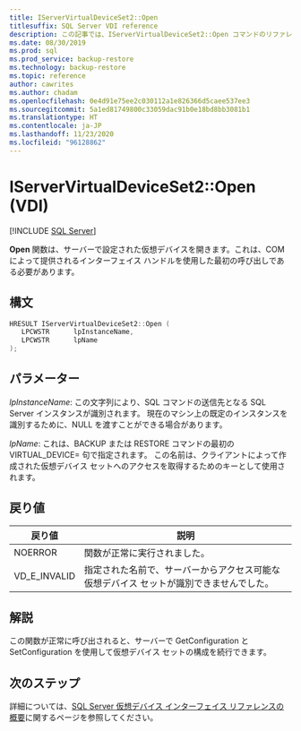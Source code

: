 ```yaml
---
title: IServerVirtualDeviceSet2::Open
titlesuffix: SQL Server VDI reference
description: この記事では、IServerVirtualDeviceSet2::Open コマンドのリファレンスを提供します。
ms.date: 08/30/2019
ms.prod: sql
ms.prod_service: backup-restore
ms.technology: backup-restore
ms.topic: reference
author: cawrites
ms.author: chadam
ms.openlocfilehash: 0e4d91e75ee2c030112a1e826366d5caee537ee3
ms.sourcegitcommit: 5a1ed81749800c33059dac91b0e18bd8bb3081b1
ms.translationtype: HT
ms.contentlocale: ja-JP
ms.lasthandoff: 11/23/2020
ms.locfileid: "96128862"
---
```

# <a name="iservervirtualdeviceset2open-vdi"></a>IServerVirtualDeviceSet2::Open (VDI)

[!INCLUDE [SQL Server](../../../includes/applies-to-version/sqlserver.md)]

**Open** 関数は、サーバーで設定された仮想デバイスを開きます。これは、COM によって提供されるインターフェイス ハンドルを使用した最初の呼び出しである必要があります。

## <a name="syntax"></a>構文

```c
HRESULT IServerVirtualDeviceSet2::Open (
   LPCWSTR      lpInstanceName,
   LPCWSTR      lpName
);
```

## <a name="parameters"></a>パラメーター

*lpInstanceName*: この文字列により、SQL コマンドの送信先となる SQL Server インスタンスが識別されます。 現在のマシン上の既定のインスタンスを識別するために、NULL を渡すことができる場合があります。

*lpName*: これは、BACKUP または RESTORE コマンドの最初の VIRTUAL_DEVICE= 句で指定されます。 この名前は、クライアントによって作成された仮想デバイス セットへのアクセスを取得するためのキーとして使用されます。

## <a name="return-value"></a>戻り値

|戻り値 | 説明 |
|---|---|
| NOERROR | 関数が正常に実行されました。 |
| VD_E_INVALID | 指定された名前で、サーバーからアクセス可能な仮想デバイス セットが識別できませんでした。 |

## <a name="remarks"></a>解説

この関数が正常に呼び出されると、サーバーで GetConfiguration と SetConfiguration を使用して仮想デバイス セットの構成を続行できます。

## <a name="next-steps"></a>次のステップ

詳細については、[SQL Server 仮想デバイス インターフェイス リファレンスの概要](reference-virtual-device-interface.md)に関するページを参照してください。